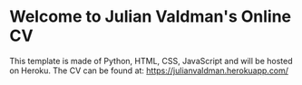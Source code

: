 # Welcome to Julian Valdman's Online CV  #

This template is made of Python, HTML, CSS, JavaScript and will be hosted on Heroku.
The CV can be found at: https://julianvaldman.herokuapp.com/
